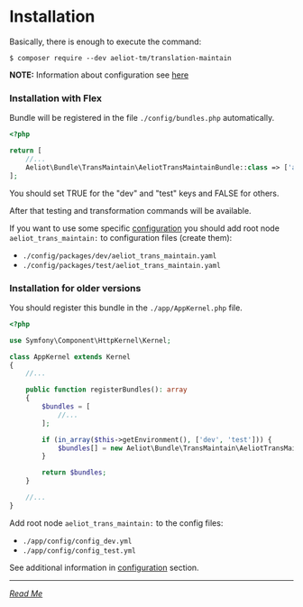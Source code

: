 Installation
============

Basically, there is enough to execute the command:
```shell
$ composer require --dev aeliot-tm/translation-maintain
```

**NOTE:** Information about configuration see [here](configuration.md)

### Installation with Flex

Bundle will be registered in the file `./config/bundles.php` automatically. 
```php
<?php

return [
    //...
    Aeliot\Bundle\TransMaintain\AeliotTransMaintainBundle::class => ['all' => false, 'dev' => true, 'test' => true, 'prod' => false],
];
```
You should set TRUE for the "dev" and "test" keys and FALSE for others.

After that testing and transformation commands will be available. 

If you want to use some specific [configuration](configuration.md) you should add root node `aeliot_trans_maintain:` to configuration files (create them):
- `./config/packages/dev/aeliot_trans_maintain.yaml`
- `./config/packages/test/aeliot_trans_maintain.yaml`


### Installation for older versions

You should register this bundle in the `./app/AppKernel.php` file.
```php 
<?php

use Symfony\Component\HttpKernel\Kernel;

class AppKernel extends Kernel
{
    //...

    public function registerBundles(): array
    {
        $bundles = [
            //...
        ];

        if (in_array($this->getEnvironment(), ['dev', 'test'])) {
            $bundles[] = new Aeliot\Bundle\TransMaintain\AeliotTransMaintainBundle();
        }

        return $bundles;
    }

    //...
}
```

Add root node `aeliot_trans_maintain:` to the config files:
- `./app/config/config_dev.yml`
- `./app/config/config_test.yml`

See additional information in [configuration](configuration.md) section.

---
*[Read Me](../README.md)*
